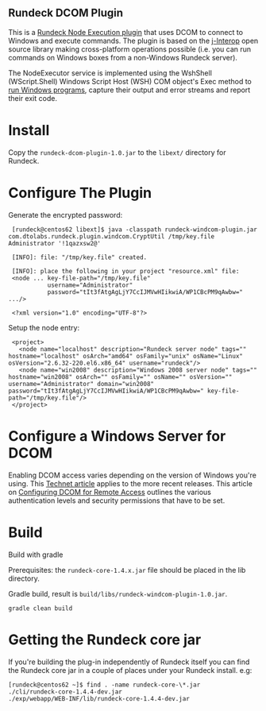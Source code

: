 Rundeck DCOM Plugin
--------------------

This is a [Rundeck Node Execution plugin][1] that uses DCOM to connect to Windows and execute commands.  The plugin is based on the [j-Interop][2] open source library making cross-platform operations possible (i.e. you can run commands on Windows boxes from a non-Windows Rundeck server).

The NodeExecutor service is implemented using the WshShell (WScript.Shell) Windows Script Host (WSH) COM object's Exec method to [run Windows programs][3], capture their output and error streams and report their exit code.

[1]: http://rundeck.org/docs/manual/plugins.html#node-execution-plugins
[2]: http://j-interop.org
[3]: http://technet.microsoft.com/en-us/library/ee156605.aspx

Install
====

Copy the `rundeck-dcom-plugin-1.0.jar` to the `libext/` directory for Rundeck.

Configure The Plugin
====

Generate the encrypted password:

     [rundeck@centos62 libext]$ java -classpath rundeck-windcom-plugin.jar com.dtolabs.rundeck.plugin.windcom.CryptUtil /tmp/key.file Administrator '!1qazxsw2@'

     [INFO]: file: "/tmp/key.file" created.
     
     [INFO]: place the following in your project "resource.xml" file:
     <node ... key-file-path="/tmp/key.file"
               username="Administrator"
               password="tIt3fAtgAgLjY7CcIJMVwHIikwiA/WP1CBcPM9qAwbw=" .../>
     
     <?xml version="1.0" encoding="UTF-8"?>

Setup the node entry:

     <project>
       <node name="localhost" description="Rundeck server node" tags="" hostname="localhost" osArch="amd64" osFamily="unix" osName="Linux" osVersion="2.6.32-220.el6.x86_64" username="rundeck"/>
       <node name="win2008" description="Windows 2008 server node" tags="" hostname="win2008" osArch="" osFamily="" osName="" osVersion="" username="Administrator" domain="win2008" password="tIt3fAtgAgLjY7CcIJMVwHIikwiA/WP1CBcPM9qAwbw=" key-file-path="/tmp/key.file"/>
     </project>

Configure a Windows Server for DCOM 
====

Enabling DCOM access varies depending on the version of Windows you're using. This [Technet article][1] applies to the more recent releases. This article on [Configuring DCOM for Remote Access][2] outlines the various authentication levels and security permissions that have to be set.



[1]: http://technet.microsoft.com/en-us/library/cc771387.aspx
[2]: http://j-integra.intrinsyc.com/support/com/doc/remoteaccess.html

Build
=====

Build with gradle

Prerequisites: the `rundeck-core-1.4.x.jar` file should be placed in the lib directory.

Gradle build, result is `build/libs/rundeck-windcom-plugin-1.0.jar`.

	gradle clean build


Getting the Rundeck core jar
====	

If you're building the plug-in independently of Rundeck itself you can find the Rundeck core jar in a couple of places under your Rundeck install. e.g:

	[rundeck@centos62 ~]$ find . -name rundeck-core-\*.jar
	./cli/rundeck-core-1.4.4-dev.jar
	./exp/webapp/WEB-INF/lib/rundeck-core-1.4.4-dev.jar
